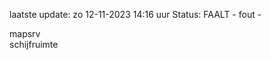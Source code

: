 laatste update: 
zo 12-11-2023 14:16   uur 
Status: FAALT - fout - 
<div class="service R">mapsrv</div><div class="service Y">schijfruimte</div>